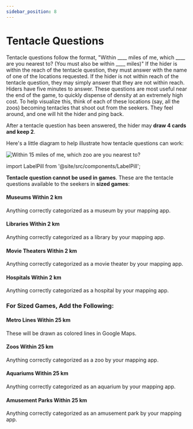 ```yaml
---
sidebar_position: 8
---
```


# Tentacle Questions

Tentacle questions follow the format, "Within \_\_\_\_ miles of me, which \_\_\_\_ are you nearest to? (You must also be within \_\_\_\_ miles)" If the hider is within the reach of the tentacle question, they must answer with the name of one of the locations requested. If the hider is not within reach of the tentacle question, they may simply answer that they are not within reach. Hiders have five minutes to answer. These questions are most useful near the end of the game, to quickly dispense of density at an extremely high cost. To help visualize this, think of each of these locations (say, all the zoos) becoming tentacles that shoot out from the seekers. They feel around, and one will hit the hider and ping back.

After a tentacle question has been answered, the hider may **draw 4 cards and keep 2**.

Here's a little diagram to help illustrate how tentacle questions can work:

![Within 15 miles of me, which zoo are you nearest to?](../assets/seeking_tentacle_questions.png)

import LabelPill from '@site/src/components/LabelPill';

**Tentacle question cannot be used in <LabelPill label='SMALL'/> games**. These are the tentacle questions available to the seekers in **<LabelPill label='MEDIUM'/> sized games**:

#### Museums Within 2 km

Anything correctly categorized as a museum by your mapping app.

#### Libraries Within 2 km

Anything correctly categorized as a library by your mapping app.

#### Movie Theaters Within 2 km

Anything correctly categorized as a movie theater by your mapping app.

#### Hospitals Within 2 km

Anything correctly categorized as a hospital by your mapping app.

### For <LabelPill label='LARGE' fontSize='1rem'/> Sized Games, Add the Following:

#### Metro Lines Within 25 km

These will be drawn as colored lines in Google Maps.

#### Zoos Within 25 km

Anything correctly categorized as a zoo by your mapping app.

#### Aquariums Within 25 km

Anything correctly categorized as an aquarium by your mapping app.

#### Amusement Parks Within 25 km

Anything correctly categorized as an amusement park by your mapping app.
